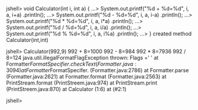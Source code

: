 jshell> void Calculator(int i, int a) {
	...> System.out.printf("%d + %d=%d", i, a, i+a) .println();
	...> System.out.printf("%d - %d=%d", i, a, i-a) .println();
	...> System.out.printf("%d * %d=%d", i, a, i*a) .println();	
	...> System.out.printf("%d / %d=%d", i, a, i/a) .println();
	...> System.out.printf("%d % %d=%d", i, a, i%a) .println();
   ...> }
created method Calculator(int,int)

jshell> Calculator(992,9)
992 + 8=1000
992 - 8=984
992 * 8=7936
992 / 8=124
   java.util.illegalFormatFlagException thrown: Flags =' '
	at Formatter$FormatSpecifier.checkText (Formatter.java:3094)
	at Formatter$FormatSpecifer.<init> (Formatter.java:2786)
	at Formatter.parse (Formatter.java:2621)
	at Formatter.format (Formatter.java:2563)
	at PrintStream.format (PrintStreem.java:974)
	at PrintStream.print  (PrintStreem.java:870)
	at Calculator (1:6)
	at (#2:1)

jshell>
